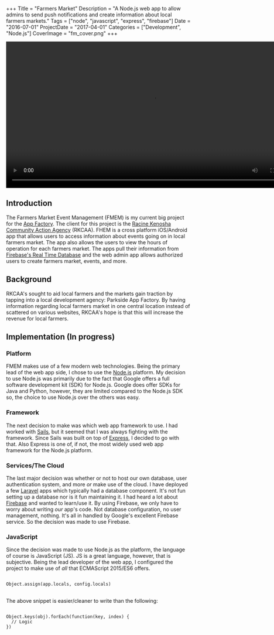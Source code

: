+++
Title = "Farmers Market"
Description = "A Node.js web app to allow admins to send push notifications and create information about local farmers markets."
Tags = ["node", "javascript", "express", "firebase"]
Date = "2016-07-01"
ProjectDate = "2017-04-01"
Categories = ["Development", "Node.js"]
CoverImage = "fm_cover.png"
+++

<video src="/media/fm_video.webm" autoplay controls loop height="400px">Sorry, your browser doesn't support embedded videos.</video>

## Introduction

The Farmers Market Event Management (FMEM) is my current big project for the [App Factory](appfactoryuwp.com). The client for this project is the [Racine Kenosha Community Action Agency](http://www.rkcaa.org/) (RKCAA). FHEM is a cross platform iOS/Android app that allows users to access information about events going on in local farmers market. The app also allows the users to view the hours of operation for each farmers market. The apps pull their information from [Firebase's Real Time Database](https://firebase.google.com/docs/database/) and the web admin app allows authorized users to create farmers market, events, and more.

## Background

RKCAA's sought to aid local farmers and the markets gain traction by tapping into a local development agency: Parkside App Factory. By having information regarding local farmers market in one central location instead of scattered on various websites, RKCAA's hope is that this will increase the revenue for local farmers.

## Implementation (In progress)

### Platform

FMEM makes use of a few modern web technologies. Being the primary lead of the web app side, I chose to use the [Node.js](https://nodejs.org/) platform. My decision to use Node.js was primarily due to the fact that Google offers a full software development kit (SDK) for Node.js. Google does offer SDKs for Java and Python, however, they are limited compared to the Node.js SDK so, the choice to use Node.js over the others was easy.

### Framework

The next decision to make was which web app framework to use. I had worked with [Sails](http://sailsjs.com/), but it seemed that I was always fighting with the framework. Since Sails was built on top of [Express](http://expressjs.com/), I decided to go with that. Also Express is one of, if not, the most widely used web app framework for the Node.js platform.

### Services/The Cloud

The last major decision was whether or not to host our own database, user authentication system, and more <i>or</i> make use of the cloud. I have deployed a few [Laravel](https://laravel.com/) apps which typically had a database component. It's not fun setting up a database nor is it fun maintaining it. I had heard a lot about [Firebase](https://firebase.google.com/) and wanted to learn/use it. By using Firebase, we only have to worry about writing _our_ app's code. Not database configuration, no user management, nothing. It's all in handled by Google's excellent Firebase service. So the decision was made to use Firebase.

### JavaScript

Since the decision was made to use Node.js as the platform, the language of course is JavaScript (JS). JS is a great language, however, that is subjective. Being the lead developer of the web app, I configured the project to make use of _all_ that ECMAScript 2015/ES6 offers.

<pre>
<code data-language="javascript" class="github">
Object.assign(app.locals, config.locals)
</code>
</pre>

The above snippet is easier/cleaner to write than the following:

<pre>
<code data-language="javascript" class="github">
Object.keys(obj).forEach(function(key, index) {
  // Logic
})
</code>
</pre>
